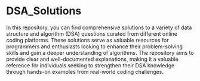 # DSA_Solutions
 In this repository, you can find comprehensive solutions to a variety of data structure and algorithm (DSA) questions curated from different online coding platforms. 
 These solutions serve as valuable resources for programmers and enthusiasts looking to enhance their problem-solving skills and gain a deeper understanding of algorithms. 
 The repository aims to provide clear and well-documented explanations, making it a valuable reference for individuals seeking to strengthen their DSA knowledge through hands-on examples from real-world coding challenges.
